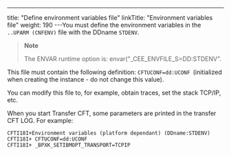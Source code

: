 ---
title: "Define environment variables file"
linkTitle: "Environment variables file"
weight: 190
---You must define the environment variables in the `..UPARM (CNFENV)` file with the DDname `STDENV`.

> **Note**
>
> The ENVAR runtime option is: envar("_CEE_ENVFILE_S=DD:STDENV".

This file must contain the following definition: `CFTUCONF=dd:UCONF `(initialized when creating the instance - do not change this value).

You can modify this file to, for example, obtain traces, set the stack TCP/IP, etc.

When you start Transfer CFT, some parameters are printed in the transfer CFT LOG. For example:

```
CFTI18I+Environment variables (platform dependant) (DDname:STDENV)
CFTI18I+ CFTUCONF=dd:UCONF
CFTI18I+ _BPXK_SETIBMOPT_TRANSPORT=TCPIP
```
